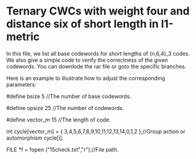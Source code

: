 # Ternary CWCs with weight four and distance six of short length in l1-metric

In this file, we list all base codewords for short lengths of (n,6,4)_3 codes. We also give a simple code to verify the correctness of the given codewords. You can downlode the rar file or goto the specific branches.

Here is an example to illustrate how to adjust the corresponding parameters:

#define bsize 5 //The number of base codewords.

#define opsize 25 //The number of codewords.

#define vector_m 15 //The length of code.

int cycle[vector_m] = {
	3,4,5,6,7,8,9,10,11,12,13,14,0,1,2
};//Group action or automorphism cycle[i].

FILE *f = fopen ("15check.txt","r");//File path.
